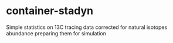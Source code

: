 # container-stadyn
Simple statistics on 13C tracing data corrected for natural isotopes abundance preparing them for simulation
